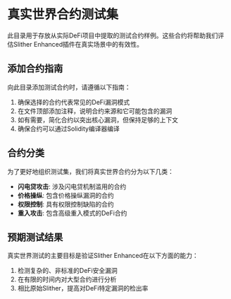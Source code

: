 # 真实世界合约测试集

此目录用于存放从实际DeFi项目中提取的测试合约样例。这些合约将帮助我们评估Slither Enhanced插件在真实场景中的有效性。

## 添加合约指南

向此目录添加测试合约时，请遵循以下指南：

1. 确保选择的合约代表常见的DeFi漏洞模式
2. 在文件顶部添加注释，说明合约来源和它可能包含的漏洞
3. 如有需要，简化合约以突出核心漏洞，但保持足够的上下文
4. 确保合约可以通过Solidity编译器编译

## 合约分类

为了更好地组织测试集，我们将真实世界合约分为以下几类：

- **闪电贷攻击**: 涉及闪电贷机制滥用的合约
- **价格操纵**: 包含价格操纵漏洞的合约
- **权限控制**: 具有权限控制缺陷的合约
- **重入攻击**: 包含高级重入模式的DeFi合约

## 预期测试结果

真实世界测试的主要目标是验证Slither Enhanced在以下方面的能力：

1. 检测复杂的、非标准的DeFi安全漏洞
2. 在有限的时间内对大型合约进行分析
3. 相比原始Slither，提高对DeFi特定漏洞的检出率 